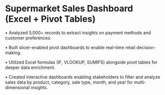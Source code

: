 # Supermarket Sales Dashboard (Excel + Pivot Tables)

•	Analyzed 5,000+ records to extract insights on payment methods and customer preferences.

•	Built slicer-enabled pivot dashboards to enable real-time retail decision-making.

•	Utilized Excel formulas (IF, VLOOKUP, SUMIFS) alongside pivot tables for deeper data enrichment.

•	Created interactive dashboards enabling stakeholders to filter and analyze sales data by product, category, sale type, month, and year for multi-dimensional insights.
